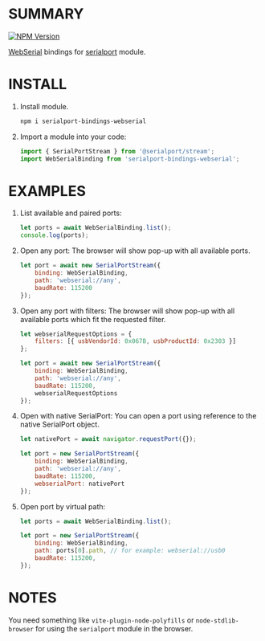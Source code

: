 # SUMMARY

[![NPM Version](https://img.shields.io/npm/v/serialport-bindings-webserial)](https://www.npmjs.com/package/serialport-bindings-webserial)

[WebSerial](https://developer.mozilla.org/en-US/docs/Web/API/Web_Serial_API) bindings for [serialport](https://www.npmjs.com/package/serialport) module.

# INSTALL
1. Install module.
    ```sh
    npm i serialport-bindings-webserial
    ```
2. Import a module into your code:
    ```js
    import { SerialPortStream } from '@serialport/stream';
    import WebSerialBinding from 'serialport-bindings-webserial';
    ```

# EXAMPLES
1. List available and paired ports:
    ```js
    let ports = await WebSerialBinding.list();
    console.log(ports);
    ```
2. Open any port:
    The browser will show pop-up with all available ports.
    ```js
    let port = await new SerialPortStream({
        binding: WebSerialBinding,
        path: 'webserial://any',
        baudRate: 115200
    });
    ```
3. Open any port with filters:
    The browser will show pop-up with all available ports which fit the requested filter.
    ```js
    let webserialRequestOptions = {
        filters: [{ usbVendorId: 0x067B, usbProductId: 0x2303 }]
    };
    
    let port = await new SerialPortStream({
        binding: WebSerialBinding,
        path: 'webserial://any',
        baudRate: 115200,
        webserialRequestOptions
    });
    ```
4. Open with native SerialPort:
    You can open a port using reference to the native SerialPort object.
    ```js
    let nativePort = await navigator.requestPort({});
    
    let port = new SerialPortStream({
        binding: WebSerialBinding,
        path: 'webserial://any',
        baudRate: 115200,
        webserialPort: nativePort
    });
    ```
5. Open port by virtual path:
    ```js
    let ports = await WebSerialBinding.list();
    
    let port = new SerialPortStream({
        binding: WebSerialBinding,
        path: ports[0].path, // for example: webserial://usb0
        baudRate: 115200,
    });
    ```
# NOTES
You need something like `vite-plugin-node-polyfills` or `node-stdlib-browser` for using the `serialport` module in the browser.
